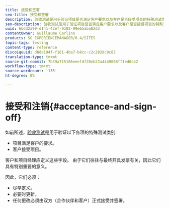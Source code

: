 ```yaml
---
title: 接受和签署
seo-title: 接受和签署
description: 验收测试是用于验证项目是否满足客户要求以及客户是否接受项目的特殊测试类别。
seo-description: 验收测试是用于验证项目是否满足客户要求以及客户是否接受项目的特殊测试类别。
uuid: 6bdd2a99-d141-43ef-9102-99e65aba02d3
contentOwner: Guillaume Carlino
products: SG_EXPERIENCEMANAGER/6.4/SITES
topic-tags: testing
content-type: reference
discoiquuid: d8da194f-f161-4ba7-b8cc-c2c282dc9c83
translation-type: tm+mt
source-git-commit: 7b39a715166eeefdf20eb22a4449068ff1ed0e42
workflow-type: tm+mt
source-wordcount: '135'
ht-degree: 0%

---
```



# 接受和注销{#acceptance-and-sign-off}

如前所述，[验收测试](/help/sites-developing/planning.md)是用于验证以下各项的特殊测试类别:

* 项目满足客户的要求。
* 客户接受项目。

客户和项目经理应定义这些字段。 由于它们往往与最终开具发票有关，因此它们具有特别重要的意义。

因此，它们必须：

* 尽早定义。
* 必要时更新。
* 任何更改必须由双方（合作伙伴和客户）正式接受并签署。

